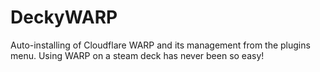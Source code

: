 # DeckyWARP
Auto-installing of Cloudflare WARP and its management from the plugins menu. Using WARP on a steam deck has never been so easy!
